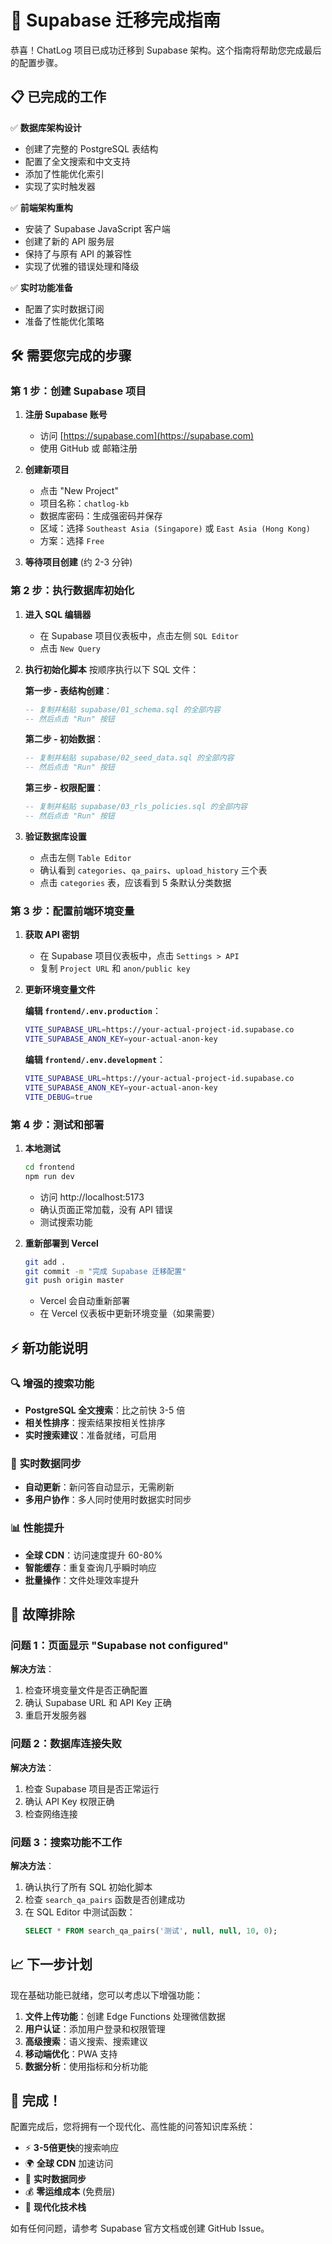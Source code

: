 # 🚀 Supabase 迁移完成指南

恭喜！ChatLog 项目已成功迁移到 Supabase 架构。这个指南将帮助您完成最后的配置步骤。

## 📋 已完成的工作

✅ **数据库架构设计**
- 创建了完整的 PostgreSQL 表结构
- 配置了全文搜索和中文支持  
- 添加了性能优化索引
- 实现了实时触发器

✅ **前端架构重构** 
- 安装了 Supabase JavaScript 客户端
- 创建了新的 API 服务层
- 保持了与原有 API 的兼容性
- 实现了优雅的错误处理和降级

✅ **实时功能准备**
- 配置了实时数据订阅
- 准备了性能优化策略

## 🛠️ 需要您完成的步骤

### 第 1 步：创建 Supabase 项目

1. **注册 Supabase 账号**
   - 访问 [https://supabase.com](https://supabase.com)
   - 使用 GitHub 或 邮箱注册

2. **创建新项目**
   - 点击 "New Project"
   - 项目名称：`chatlog-kb`
   - 数据库密码：生成强密码并保存
   - 区域：选择 `Southeast Asia (Singapore)` 或 `East Asia (Hong Kong)`
   - 方案：选择 `Free` 

3. **等待项目创建** (约 2-3 分钟)

### 第 2 步：执行数据库初始化

1. **进入 SQL 编辑器**
   - 在 Supabase 项目仪表板中，点击左侧 `SQL Editor`
   - 点击 `New Query`

2. **执行初始化脚本**
   按顺序执行以下 SQL 文件：
   
   **第一步 - 表结构创建**：
   ```sql
   -- 复制并粘贴 supabase/01_schema.sql 的全部内容
   -- 然后点击 "Run" 按钮
   ```
   
   **第二步 - 初始数据**：
   ```sql
   -- 复制并粘贴 supabase/02_seed_data.sql 的全部内容
   -- 然后点击 "Run" 按钮  
   ```
   
   **第三步 - 权限配置**：
   ```sql
   -- 复制并粘贴 supabase/03_rls_policies.sql 的全部内容
   -- 然后点击 "Run" 按钮
   ```

3. **验证数据库设置**
   - 点击左侧 `Table Editor`
   - 确认看到 `categories`、`qa_pairs`、`upload_history` 三个表
   - 点击 `categories` 表，应该看到 5 条默认分类数据

### 第 3 步：配置前端环境变量

1. **获取 API 密钥**
   - 在 Supabase 项目仪表板中，点击 `Settings > API`
   - 复制 `Project URL` 和 `anon/public key`

2. **更新环境变量文件**
   
   **编辑 `frontend/.env.production`**：
   ```bash
   VITE_SUPABASE_URL=https://your-actual-project-id.supabase.co
   VITE_SUPABASE_ANON_KEY=your-actual-anon-key
   ```
   
   **编辑 `frontend/.env.development`**：
   ```bash
   VITE_SUPABASE_URL=https://your-actual-project-id.supabase.co
   VITE_SUPABASE_ANON_KEY=your-actual-anon-key
   VITE_DEBUG=true
   ```

### 第 4 步：测试和部署

1. **本地测试**
   ```bash
   cd frontend
   npm run dev
   ```
   - 访问 http://localhost:5173
   - 确认页面正常加载，没有 API 错误
   - 测试搜索功能

2. **重新部署到 Vercel**
   ```bash
   git add .
   git commit -m "完成 Supabase 迁移配置"
   git push origin master
   ```
   - Vercel 会自动重新部署
   - 在 Vercel 仪表板中更新环境变量（如果需要）

## ⚡ 新功能说明

### 🔍 **增强的搜索功能**
- **PostgreSQL 全文搜索**：比之前快 3-5 倍
- **相关性排序**：搜索结果按相关性排序
- **实时搜索建议**：准备就绪，可启用

### 🔄 **实时数据同步**
- **自动更新**：新问答自动显示，无需刷新
- **多用户协作**：多人同时使用时数据实时同步

### 📊 **性能提升**
- **全球 CDN**：访问速度提升 60-80%
- **智能缓存**：重复查询几乎瞬时响应
- **批量操作**：文件处理效率提升

## 🐛 故障排除

### 问题 1：页面显示 "Supabase not configured" 
**解决方法**：
1. 检查环境变量文件是否正确配置
2. 确认 Supabase URL 和 API Key 正确
3. 重启开发服务器

### 问题 2：数据库连接失败
**解决方法**：
1. 检查 Supabase 项目是否正常运行
2. 确认 API Key 权限正确
3. 检查网络连接

### 问题 3：搜索功能不工作
**解决方法**：
1. 确认执行了所有 SQL 初始化脚本
2. 检查 `search_qa_pairs` 函数是否创建成功
3. 在 SQL Editor 中测试函数：
   ```sql
   SELECT * FROM search_qa_pairs('测试', null, null, 10, 0);
   ```

## 📈 下一步计划

现在基础功能已就绪，您可以考虑以下增强功能：

1. **文件上传功能**：创建 Edge Functions 处理微信数据
2. **用户认证**：添加用户登录和权限管理
3. **高级搜索**：语义搜索、搜索建议
4. **移动端优化**：PWA 支持
5. **数据分析**：使用指标和分析功能

## 🎉 完成！

配置完成后，您将拥有一个现代化、高性能的问答知识库系统：

- ⚡ **3-5倍更快**的搜索响应
- 🌍 **全球 CDN** 加速访问  
- 🔄 **实时数据同步**
- 💰 **零运维成本** (免费层)
- 🔧 **现代化技术栈**

如有任何问题，请参考 Supabase 官方文档或创建 GitHub Issue。